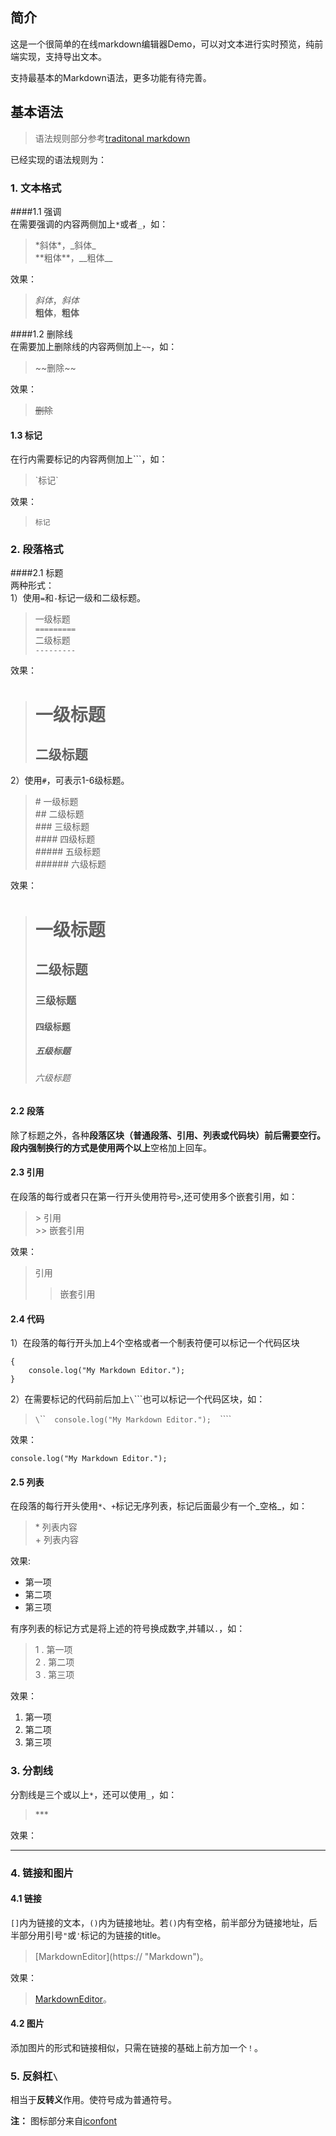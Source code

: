 ## 简介
这是一个很简单的在线markdown编辑器Demo，可以对文本进行实时预览，纯前端实现，支持导出文本。

支持最基本的Markdown语法，更多功能有待完善。

## 基本语法
> 语法规则部分参考[traditonal markdown](https://github.com/younghz/Markdown)

已经实现的语法规则为：
### 1. 文本格式
####1.1 强调  
在需要强调的内容两侧加上`*`或者`_`，如：
> \*斜体\*，\_斜体\_    
> \*\*粗体\*\*，\_\_粗体\_\_

效果：
> *斜体*，_斜体_    
> **粗体**，__粗体__

####1.2 删除线  
在需要加上删除线的内容两侧加上`~~`，如：
> \~\~删除\~\~

效果：
> ~~删除~~

#### 1.3 标记  
在行内需要标记的内容两侧加上`\``，如：
> \`标记\`

效果：
> `标记`

### 2. 段落格式
####2.1 标题  
两种形式：  
1）使用`=`和`-`标记一级和二级标题。
> 一级标题   
> `=========`   
> 二级标题    
> `---------`

效果：
> 一级标题   
> =========   
> 二级标题
> ---------  

2）使用`#`，可表示1-6级标题。
> \# 一级标题   
> \## 二级标题   
> \### 三级标题   
> \#### 四级标题   
> \##### 五级标题   
> \###### 六级标题    

效果：
> # 一级标题   
> ## 二级标题   
> ### 三级标题   
> #### 四级标题   
> ##### 五级标题   
> ###### 六级标题

#### 2.2 段落
除了标题之外，各种**段落区块（普通段落、引用、列表或代码块）**前后需要空行。  
段内强制换行的方式是使用**两个以上**空格加上回车。

#### 2.3 引用
在段落的每行或者只在第一行开头使用符号`>`,还可使用多个嵌套引用，如：
> \> 引用  
> \>> 嵌套引用  

效果：
> 引用  
>> 嵌套引用

#### 2.4 代码
1）在段落的每行开头加上4个空格或者一个制表符便可以标记一个代码区块

    {
        console.log("My Markdown Editor.");
    }

2）在需要标记的代码前后加上`\`\`\``也可以标记一个代码区块，如：
> `\`\`\``  
>   console.log("My Markdown Editor.");  
>`\`\`\``

效果：
```
console.log("My Markdown Editor.");  
```


#### 2.5 列表
在段落的每行开头使用`*`、`+`标记无序列表，标记后面最少有一个_空格_，如：
> \* 列表内容  
> \+ 列表内容

效果:  
+ 第一项
+ 第二项
+ 第三项

有序列表的标记方式是将上述的符号换成数字,并辅以`.`，如：
> 1 . 第一项   
> 2 . 第二项    
> 3 . 第三项    

效果：
1. 第一项
2. 第二项
3. 第三项

### 3. 分割线
分割线是三个或以上`*`，还可以使用`_`，如：
> \***

效果：
***

### 4. 链接和图片
#### 4.1  链接 
`[]`内为链接的文本，`()`内为链接地址。若`()`内有空格，前半部分为链接地址，后半部分用引号`"`或`'`标记的为链接的title。
> \[MarkdownEditor\]\(https:// "Markdown"\)。  

效果：
> [MarkdownEditor](https:// "Markdown")。

#### 4.2  图片 
添加图片的形式和链接相似，只需在链接的基础上前方加一个`！`。

### 5. 反斜杠`\`
相当于**反转义**作用。使符号成为普通符号。

**注：**
图标部分来自[iconfont](https://www.iconfont.cn/ "iconfont")

